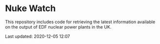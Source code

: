 # Nuke Watch

This repository includes code for retrieving the latest information available on the output of EDF nuclear power plants in the UK.

Last updated: 2020-12-05 12:07